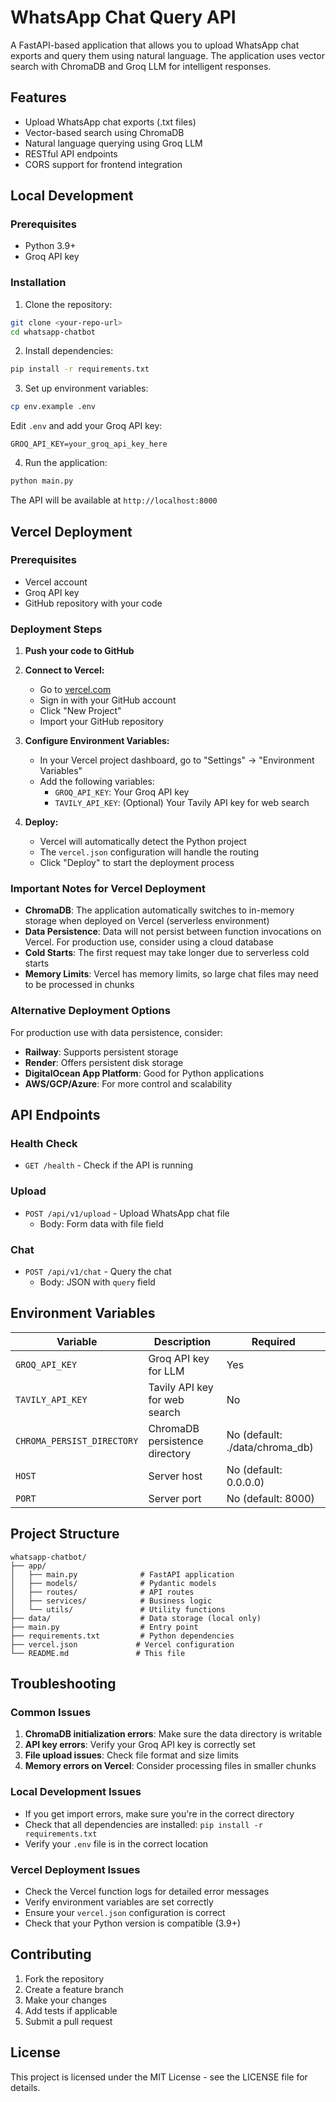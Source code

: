 # WhatsApp Chat Query API

A FastAPI-based application that allows you to upload WhatsApp chat exports and query them using natural language. The application uses vector search with ChromaDB and Groq LLM for intelligent responses.

## Features

- Upload WhatsApp chat exports (.txt files)
- Vector-based search using ChromaDB
- Natural language querying using Groq LLM
- RESTful API endpoints
- CORS support for frontend integration

## Local Development

### Prerequisites

- Python 3.9+
- Groq API key

### Installation

1. Clone the repository:
```bash
git clone <your-repo-url>
cd whatsapp-chatbot
```

2. Install dependencies:
```bash
pip install -r requirements.txt
```

3. Set up environment variables:
```bash
cp env.example .env
```

Edit `.env` and add your Groq API key:
```
GROQ_API_KEY=your_groq_api_key_here
```

4. Run the application:
```bash
python main.py
```

The API will be available at `http://localhost:8000`

## Vercel Deployment

### Prerequisites

- Vercel account
- Groq API key
- GitHub repository with your code

### Deployment Steps

1. **Push your code to GitHub**

2. **Connect to Vercel:**
   - Go to [vercel.com](https://vercel.com)
   - Sign in with your GitHub account
   - Click "New Project"
   - Import your GitHub repository

3. **Configure Environment Variables:**
   - In your Vercel project dashboard, go to "Settings" → "Environment Variables"
   - Add the following variables:
     - `GROQ_API_KEY`: Your Groq API key
     - `TAVILY_API_KEY`: (Optional) Your Tavily API key for web search

4. **Deploy:**
   - Vercel will automatically detect the Python project
   - The `vercel.json` configuration will handle the routing
   - Click "Deploy" to start the deployment process

### Important Notes for Vercel Deployment

- **ChromaDB**: The application automatically switches to in-memory storage when deployed on Vercel (serverless environment)
- **Data Persistence**: Data will not persist between function invocations on Vercel. For production use, consider using a cloud database
- **Cold Starts**: The first request may take longer due to serverless cold starts
- **Memory Limits**: Vercel has memory limits, so large chat files may need to be processed in chunks

### Alternative Deployment Options

For production use with data persistence, consider:
- **Railway**: Supports persistent storage
- **Render**: Offers persistent disk storage
- **DigitalOcean App Platform**: Good for Python applications
- **AWS/GCP/Azure**: For more control and scalability

## API Endpoints

### Health Check
- `GET /health` - Check if the API is running

### Upload
- `POST /api/v1/upload` - Upload WhatsApp chat file
  - Body: Form data with file field

### Chat
- `POST /api/v1/chat` - Query the chat
  - Body: JSON with `query` field

## Environment Variables

| Variable | Description | Required |
|----------|-------------|----------|
| `GROQ_API_KEY` | Groq API key for LLM | Yes |
| `TAVILY_API_KEY` | Tavily API key for web search | No |
| `CHROMA_PERSIST_DIRECTORY` | ChromaDB persistence directory | No (default: ./data/chroma_db) |
| `HOST` | Server host | No (default: 0.0.0.0) |
| `PORT` | Server port | No (default: 8000) |

## Project Structure

```
whatsapp-chatbot/
├── app/
│   ├── main.py              # FastAPI application
│   ├── models/              # Pydantic models
│   ├── routes/              # API routes
│   ├── services/            # Business logic
│   └── utils/               # Utility functions
├── data/                    # Data storage (local only)
├── main.py                  # Entry point
├── requirements.txt         # Python dependencies
├── vercel.json             # Vercel configuration
└── README.md               # This file
```

## Troubleshooting

### Common Issues

1. **ChromaDB initialization errors**: Make sure the data directory is writable
2. **API key errors**: Verify your Groq API key is correctly set
3. **File upload issues**: Check file format and size limits
4. **Memory errors on Vercel**: Consider processing files in smaller chunks

### Local Development Issues

- If you get import errors, make sure you're in the correct directory
- Check that all dependencies are installed: `pip install -r requirements.txt`
- Verify your `.env` file is in the correct location

### Vercel Deployment Issues

- Check the Vercel function logs for detailed error messages
- Verify environment variables are set correctly
- Ensure your `vercel.json` configuration is correct
- Check that your Python version is compatible (3.9+)

## Contributing

1. Fork the repository
2. Create a feature branch
3. Make your changes
4. Add tests if applicable
5. Submit a pull request

## License

This project is licensed under the MIT License - see the LICENSE file for details.
